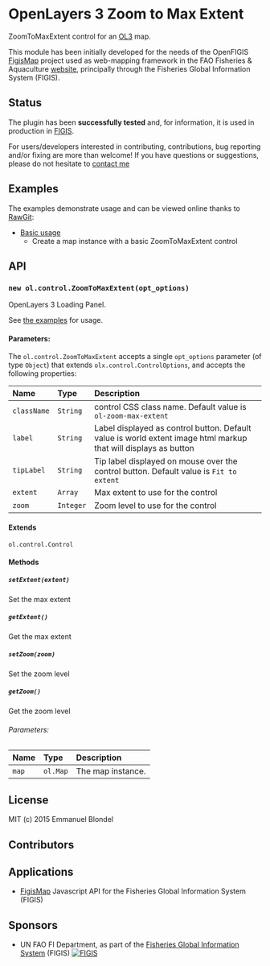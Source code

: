 # OpenLayers 3 Zoom to Max Extent

ZoomToMaxExtent control for an [OL3](https://github.com/openlayers/ol3) map.

This module has been initially developed for the needs of the OpenFIGIS [FigisMap](https://github.com/openfigis/FigisMap) project used as web-mapping framework in the FAO Fisheries & Aquaculture [website](http://www.fao.org/fishery/en), principally through the Fisheries Global Information System (FIGIS).

## Status

The plugin has been **successfully tested** and, for information, it is used in production in [FIGIS](http://www.fao.org/fishery/topic/18042/en).

For users/developers interested in contributing, contributions, bug reporting and/or fixing are more than welcome! If you have questions or suggestions, please do not hesitate to [contact me](mailto:emmanuel.blondel1@gmail.com)

## Examples

The examples demonstrate usage and can be viewed online thanks to [RawGit](http://rawgit.com/):

* [Basic usage](http://rawgit.com/eblondel/ol3-loadingpanel/master/examples/zoomtomaxextent-default.html)
   * Create a map instance with a basic ZoomToMaxExtent control
   
## API

### `new ol.control.ZoomToMaxExtent(opt_options)`

OpenLayers 3 Loading Panel.

See [the examples](./examples) for usage.

#### Parameters:

The ``ol.control.ZoomToMaxExtent`` accepts a single ``opt_options`` parameter (of type ``Object``) that extends ``olx.control.ControlOptions``, and accepts the following properties:

|Name|Type|Description|
|:---|:---|:----------|
|`className`|`String`| control CSS class name. Default value is ``ol-zoom-max-extent``|
|`label`|`String`| Label displayed as control button. Default value is world extent image html markup that will displays as button|
|`tipLabel`|`String`| Tip label displayed on mouse over the control button. Default value is ``Fit to extent``|
|`extent`|`Array`| Max extent to use for the control|
|`zoom`|`Integer`| Zoom level to use for the control|

#### Extends

`ol.control.Control`

#### Methods

##### `setExtent(extent)`

Set the max extent

##### `getExtent()`

Get the max extent

##### `setZoom(zoom)`

Set the zoom level

##### `getZoom()`

Get the zoom level

###### Parameters:

|Name|Type|Description|
|:---|:---|:----------|
|`map`|`ol.Map`| The map instance. |

## License

MIT (c) 2015 Emmanuel Blondel

## Contributors


## Applications

* [FigisMap](https://github.com/openfigis/FigisMap) Javascript API for the Fisheries Global Information System (FIGIS)

## Sponsors

* UN FAO FI Department, as part of the [Fisheries Global Information System](http://www.fao.org/fishery/topic/18042/en) (FIGIS)
[![FIGIS](http://www.fao.org/figis/servlet/IRS?iid=17437)](http://www.fao.org/fishery/topic/18042/e)
